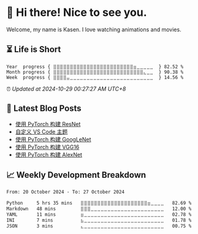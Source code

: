 <h1>👋 Hi there! Nice to see you.</h1>

Welcome, my name is Kasen. I love watching animations and movies.

## ⏳ Life is Short

<!-- Start of Time Progress Bar -->
``` text
Year  progress { ⣿⣿⣿⣿⣿⣿⣿⣿⣿⣿⣿⣿⣿⣿⣿⣿⣿⣿⣿⣿⣿⣿⣿⣿⣶⣀⣀⣀⣀⣀  } 82.52 %
Month progress { ⣿⣿⣿⣿⣿⣿⣿⣿⣿⣿⣿⣿⣿⣿⣿⣿⣿⣿⣿⣿⣿⣿⣿⣿⣿⣿⣿⣄⣀⣀  } 90.38 %
Week  progress { ⣿⣿⣿⣿⣤⣀⣀⣀⣀⣀⣀⣀⣀⣀⣀⣀⣀⣀⣀⣀⣀⣀⣀⣀⣀⣀⣀⣀⣀⣀  } 14.56 %
```

⏰ *Updated at 2024-10-29 00:27:27 AM UTC+8*

<!-- End of Time Progress Bar -->

## 📝 Latest Blog Posts

<!-- BLOG-POST-LIST:START -->
- [使用 PyTorch 构建 ResNet](https://blog.imkasen.com/pytorch-resnet/)
- [自定义 VS Code 主题](https://blog.imkasen.com/customize-vs-code-theme/)
- [使用 PyTorch 构建 GoogLeNet](https://blog.imkasen.com/pytorch-googlenet/)
- [使用 PyTorch 构建 VGG16](https://blog.imkasen.com/pytorch-vgg16/)
- [使用 PyTorch 构建 AlexNet](https://blog.imkasen.com/pytorch-alexnet/)
<!-- BLOG-POST-LIST:END -->

## 📈 Weekly Development Breakdown

<!--START_SECTION:waka-->

```txt
From: 20 October 2024 - To: 27 October 2024

Python     5 hrs 35 mins   ⣿⣿⣿⣿⣿⣿⣿⣿⣿⣿⣿⣿⣿⣿⣿⣿⣿⣿⣿⣿⣶⣀⣀⣀⣀   82.69 %
Markdown   48 mins         ⣿⣿⣿⣀⣀⣀⣀⣀⣀⣀⣀⣀⣀⣀⣀⣀⣀⣀⣀⣀⣀⣀⣀⣀⣀   12.00 %
YAML       11 mins         ⣶⣀⣀⣀⣀⣀⣀⣀⣀⣀⣀⣀⣀⣀⣀⣀⣀⣀⣀⣀⣀⣀⣀⣀⣀   02.78 %
INI        7 mins          ⣦⣀⣀⣀⣀⣀⣀⣀⣀⣀⣀⣀⣀⣀⣀⣀⣀⣀⣀⣀⣀⣀⣀⣀⣀   01.78 %
JSON       3 mins          ⣄⣀⣀⣀⣀⣀⣀⣀⣀⣀⣀⣀⣀⣀⣀⣀⣀⣀⣀⣀⣀⣀⣀⣀⣀   00.75 %
```

<!--END_SECTION:waka-->
